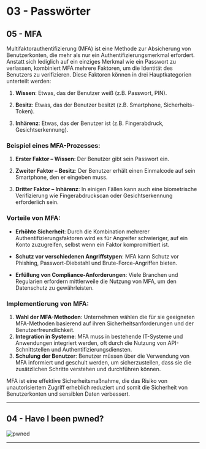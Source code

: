 # 03 - Passwörter

## 05 - MFA
Multifaktorauthentifizierung (MFA) ist eine Methode zur Absicherung von Benutzerkonten, die mehr als nur ein Authentifizierungsmerkmal erfordert. Anstatt sich lediglich auf ein einziges Merkmal wie ein Passwort zu verlassen, kombiniert MFA mehrere Faktoren, um die Identität des Benutzers zu verifizieren. Diese Faktoren können in drei Hauptkategorien unterteilt werden:

1. **Wissen**: Etwas, das der Benutzer weiß (z.B. Passwort, PIN).

2. **Besitz**: Etwas, das der Benutzer besitzt (z.B. Smartphone, Sicherheits-Token).

3. **Inhärenz**: Etwas, das der Benutzer ist (z.B. Fingerabdruck, Gesichtserkennung).

### Beispiel eines MFA-Prozesses:
1. **Erster Faktor – Wissen**: Der Benutzer gibt sein Passwort ein.

2. **Zweiter Faktor – Besitz**: Der Benutzer erhält einen Einmalcode auf sein Smartphone, den er eingeben muss.

3. **Dritter Faktor – Inhärenz**: In einigen Fällen kann auch eine biometrische Verifizierung wie Fingerabdruckscan oder Gesichtserkennung erforderlich sein.

### Vorteile von MFA:
- **Erhöhte Sicherheit**: Durch die Kombination mehrerer Authentifizierungsfaktoren wird es für Angreifer schwieriger, auf ein Konto zuzugreifen, selbst wenn ein Faktor kompromittiert ist.

- **Schutz vor verschiedenen Angriffstypen**: MFA kann Schutz vor Phishing, Passwort-Diebstahl und Brute-Force-Angriffen bieten.

- **Erfüllung von Compliance-Anforderungen**: Viele Branchen und Regularien erfordern mittlerweile die Nutzung von MFA, um den Datenschutz zu gewährleisten.

### Implementierung von MFA:
1. **Wahl der MFA-Methoden**: Unternehmen wählen die für sie geeigneten MFA-Methoden basierend auf ihren Sicherheitsanforderungen und der Benutzerfreundlichkeit.
2. **Integration in Systeme**: MFA muss in bestehende IT-Systeme und Anwendungen integriert werden, oft durch die Nutzung von API-Schnittstellen und Authentifizierungsdiensten.
3. **Schulung der Benutzer**: Benutzer müssen über die Verwendung von MFA informiert und geschult werden, um sicherzustellen, dass sie die zusätzlichen Schritte verstehen und durchführen können.

MFA ist eine effektive Sicherheitsmaßnahme, die das Risiko von unautorisiertem Zugriff erheblich reduziert und somit die Sicherheit von Benutzerkonten und sensiblen Daten verbessert.

***

## 04 - Have I been pwned?
![pwned](pwned.png)

***